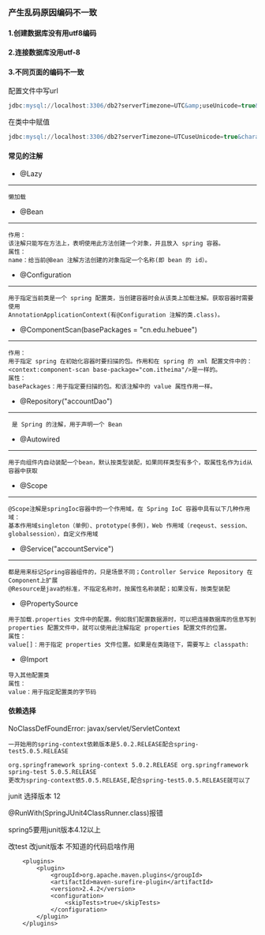 ### 产生乱码原因编码不一致
#### 1.创建数据库没有用utf8编码
#### 2.连接数据库没用utf-8
#### 3.不同页面的编码不一致
配置文件中写url

```sql
jdbc:mysql://localhost:3306/db2?serverTimezone=UTC&amp;useUnicode=true&amp;characterEncoding=UTF-8"
```
在类中中赋值
```sql
jdbc:mysql://localhost:3306/db2?serverTimezone=UTCuseUnicode=true&characterEncoding=UTF-8"
```

#### 常见的注解

* @Lazy
---

```
懒加载
```
* @Bean
---

```
作用：
该注解只能写在方法上，表明使用此方法创建一个对象，并且放入 spring 容器。
属性：
name：给当前@Bean 注解方法创建的对象指定一个名称(即 bean 的 id）。
```
  
* @Configuration
---

```
用于指定当前类是一个 spring 配置类，当创建容器时会从该类上加载注解。获取容器时需要使用
AnnotationApplicationContext(有@Configuration 注解的类.class)。

```
* @ComponentScan(basePackages = "cn.edu.hebuee")
---

```
作用：
用于指定 spring 在初始化容器时要扫描的包。作用和在 spring 的 xml 配置文件中的：
<context:component-scan base-package="com.itheima"/>是一样的。
属性：
basePackages：用于指定要扫描的包。和该注解中的 value 属性作用一样。
```

* @Repository("accountDao")
---  
```
 是 Spring 的注解，用于声明一个 Bean
```

* @Autowired
---  
```
用于向组件内自动装配一个bean，默认按类型装配，如果同样类型有多个，取属性名作为id从容器中获取
```
* @Scope
---
```
@Scope注解是springIoc容器中的一个作用域，在 Spring IoC 容器中具有以下几种作用域：
基本作用域singleton（单例）、prototype(多例)，Web 作用域（reqeust、session、globalsession），自定义作用域
```
* @Service("accountService")
---
```
都是用来标记Spring容器组件的，只是场景不同；Controller Service Repository 在Component上扩展
@Resource是java的标准，不指定名称时，按属性名称装配；如果没有，按类型装配
```
*  @PropertySource
```
用于加载.properties 文件中的配置。例如我们配置数据源时，可以把连接数据库的信息写到
properties 配置文件中，就可以使用此注解指定 properties 配置文件的位置。
属性：
value[]：用于指定 properties 文件位置。如果是在类路径下，需要写上 classpath:

```
*  @Import
```
导入其他配置类
属性：
value：用于指定配置类的字节码

```

#### 依赖选择

NoClassDefFoundError: javax/servlet/ServletContext

```
一开始用的spring-context依赖版本是5.0.2.RELEASE配合spring-test5.0.5.RELEASE

org.springframework spring-context 5.0.2.RELEASE org.springframework spring-test 5.0.5.RELEASE
更改为spring-context依5.0.5.RELEASE,配合spring-test5.0.5.RELEASE就可以了

```

junit 选择版本 12

@RunWith(SpringJUnit4ClassRunner.class)报错

spring5要用junit版本4.12以上

改test 改junit版本
不知道的代码启啥作用
```
    <plugins>
        <plugin>
            <groupId>org.apache.maven.plugins</groupId>
            <artifactId>maven-surefire-plugin</artifactId>
            <version>2.4.2</version>
            <configuration>
                <skipTests>true</skipTests>
            </configuration>
        </plugin>
    </plugins>
```


